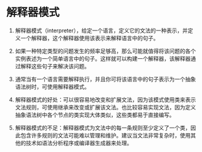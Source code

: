 # 解释器模式

1. 解释器模式（interpreter），给定一个语言，定义它的文法的一种表示，并定义一个解释器，这个解释器使用该表示来解释语言中的句子。

2. 如果一种特定类型的问题发生的频率足够高，那么可能就值得将该问题的各个实例表述为一个简单语言中的句子。这样就可以构建一个解释器，该解释器通过解释这些句子来解决该问题。

3. 通常当有一个语言需要解释执行，并且你可将该语言中的句子表示为一个抽象语法树时，可使用解释器模式。

4. 解释器模式的好处：可以很容易地改变和扩展文法，因为该模式使用类来表示文法规则，可使用继承来改变或扩展该文法。也比较容易实现文法，因为定义抽象语法树中各个节点的类实现大体类似，这些类都易于直接编写。

5. 解释器模式的不足：解释器模式为文法中的每一条规则至少定义了一个类，因此包含许多规则的文法可能难以管理和维护。建议当文法非常复杂时，使用其他的技术如语法分析程序或编译器生成器来处理。